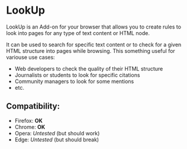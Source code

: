 LookUp
===============================================================================

LookUp is an Add-on for your browser that allows you to create rules to
look into pages for any type of text content or HTML node.

It can be used to search for specific text content or to check for a given
HTML structure into pages while browsing. This something useful for variouse
use cases:

  - Web developers to check the quality of their HTML structure
  - Journalists or students to look for specific citations
  - Community managers to look for some mentions
  - etc.


Compatibility:
-------------------------------------------------------------------------------

- Firefox: **OK**
- Chrome: **OK**
- Opera: _Untested_ (but should work)
- Edge: _Untested_ (but should break)
